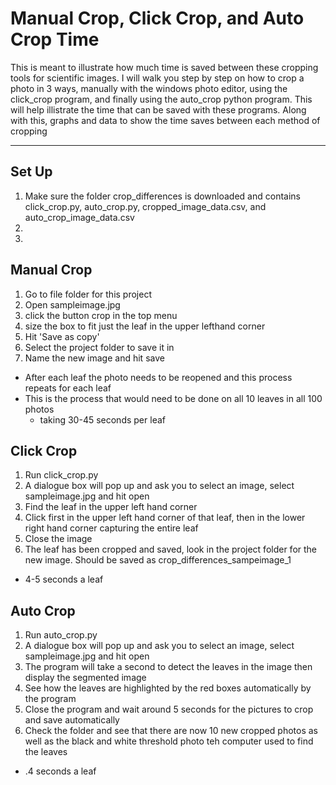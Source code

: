 # Manual Crop, Click Crop, and Auto Crop Time 


This is meant to illustrate how much time is saved between these cropping tools for scientific images. I will walk you step
by step on how to crop a photo in 3 ways, manually with the windows photo editor, using the click_crop program, and finally using the auto_crop python program. This will help illistrate the time that can be saved with these programs. Along with this, graphs and data to show the time saves between each method of cropping 


---

## Set Up
1. Make sure the folder crop_differences is downloaded and contains click_crop.py, auto_crop.py, cropped_image_data.csv, and auto_crop_image_data.csv
1. 
1. 

## Manual Crop
1. Go to file folder for this project
1. Open sampleimage.jpg 
1. click the button crop in the top menu 
1. size the box to fit just the leaf in the upper lefthand corner
1. Hit 'Save as copy'
1. Select the project folder to save it in 
1. Name the new image and hit save
- After each leaf the photo needs to be reopened and this process repeats for each leaf
- This is the process that would need to be done on all 10 leaves in all 100 photos
  - taking 30-45 seconds per leaf 

## Click Crop
1. Run click_crop.py
1. A dialogue box will pop up and ask you to select an image, select sampleimage.jpg and hit open
1. Find the leaf in the upper left hand corner 
1. Click first in the upper left hand corner of that leaf, then in the lower right hand corner capturing the entire leaf 
1. Close the image
1. The leaf has been cropped and saved, look in the project folder for the new image. Should be saved as crop_differences_sampeimage_1
- 4-5 seconds a leaf 

## Auto Crop
1. Run auto_crop.py
1. A dialogue box will pop up and ask you to select an image, select sampleimage.jpg and hit open
1. The program will take a second to detect the leaves in the image then display the segmented image 
1. See how the leaves are highlighted by the red boxes automatically by the program 
1. Close the program and wait around 5 seconds for the pictures to crop and save automatically 
1. Check the folder and see that there are now 10 new cropped photos as well as the black and white threshold photo teh computer used to find the leaves 
- .4 seconds a leaf 
